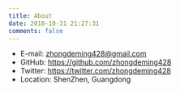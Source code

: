 ```yaml
---
title: About
date: 2018-10-31 21:27:31
comments: false
---
```


*   E-mail: zhongdeming428@gmail.com
*   GitHub: https://github.com/zhongdeming428
*   Twitter: https://twitter.com/zhongdeming428
*   Location: ShenZhen, Guangdong